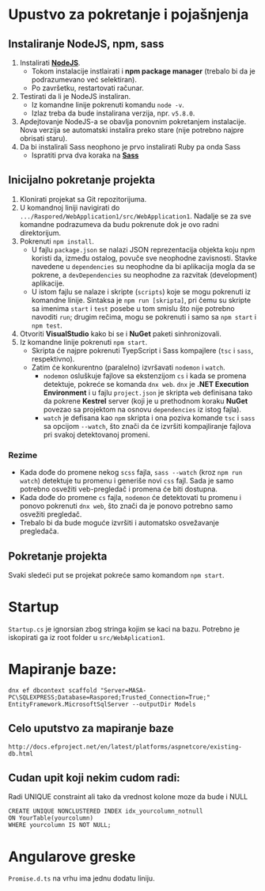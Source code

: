 # Upustvo za pokretanje i pojašnjenja

## Instaliranje NodeJS, npm, sass

1. Instalirati [**NodeJS**](https://nodejs.org/en/).
   - Tokom instalacije instlairati i **npm package manager** (trebalo bi da je podrazumevano već selektiran).
   - Po završetku, restartovati računar.
2. Testirati da li je NodeJS instaliran.
   - Iz komandne linije pokrenuti komandu `node -v`.
   - Izlaz treba da bude instalirana verzija, npr. `v5.8.0`.
3. Apdejtovanje NodeJS-a se obavlja ponovnim pokretanjem instalacije. Nova verzija se automatski instalira preko stare (nije potrebno najpre obrisati staru).
4. Da bi instalirali Sass neophono je prvo instalirati Ruby pa onda Sass
	- Ispratiti prva dva koraka na [**Sass**](http://www.impressivewebs.com/sass-on-windows/)

## Inicijalno pokretanje projekta

1. Klonirati projekat sa Git repozitorijuma.
2. U komandnoj liniji navigirati do `.../Raspored/WebApplication1/src/WebApplication1`. Nadalje se za sve komandne podrazumeva da budu pokrenute dok je ovo radni direktorijum.
3. Pokrenuti `npm install`.
    - U fajlu `package.json` se nalazi JSON reprezentacija objekta koju npm koristi da, između ostalog, povuče sve neophodne zavisnosti. Stavke navedene u `dependencies` su neophodne da bi aplikacija mogla da se pokrene, a `devDependencies` su neophodne za razvitak (development) aplikacije.
    - U istom fajlu se nalaze i skripte (`scripts`) koje se mogu pokrenuti iz komandne linije. Sintaksa je `npm run [skripta]`, pri čemu su skripte sa imenima `start` i `test` posebe u tom smislu što nije potrebno navoditi `run`; drugim rečima, mogu se pokrenuti i samo sa `npm start` i `npm test`.
4. Otvoriti **VisualStudio** kako bi se i **NuGet** paketi sinhronizovali.
5. Iz komandne linije pokrenuti `npm start`.
   - Skripta će najpre pokrenuti TyepScript i Sass kompajlere (`tsc` i `sass`, respektivno).
   - Zatim će konkurentno (paralelno) izvršavati `nodemon` i `watch`.
       - `nodemon` osluškuje fajlove sa ekstenzijom `cs` i kada se promena detektuje, pokreće se komanda `dnx web`. `dnx` je **.NET Execution Environment** i u fajlu `project.json` je skripta `web` definisana tako da pokrene **Kestrel** server (koji je u prethodnom koraku **NuGet** povezao sa projektom na osnovu `dependencies` iz istog fajla).
       - `watch` je defisana kao `npm` skripta i ona poziva komande `tsc` i `sass` sa opcijom `--watch`, što znači da će izvršiti kompajliranje fajlova pri svakoj detektovanoj promeni.

### Rezime

- Kada dođe do promene nekog `scss` fajla, `sass --watch` (kroz `npm run watch`) detektuje tu promenu i generiše novi `css` fajl. Sada je samo potrebno osvežiti veb-pregledač i promena će biti dostupna.
- Kada dođe do promene `cs` fajla, `nodemon` će detektovati tu promenu i ponovo pokrenuti `dnx web`, što znači da je ponovo potrebno samo osvežiti pregledač.
- Trebalo bi da bude moguće izvršiti i automatsko osvežavanje pregledača. 

## Pokretanje projekta
Svaki sledeći put se projekat pokreće samo komandom `npm start`.



# Startup

`Startup.cs` je ignorsian zbog stringa kojim se kaci na bazu. Potrebno je iskopirati ga iz root folder u `src/WebAplication1`.


# Mapiranje baze: 

    dnx ef dbcontext scaffold "Server=MASA-PC\SQLEXPRESS;Database=Raspored;Trusted_Connection=True;" EntityFramework.MicrosoftSqlServer --outputDir Models
	
## Celo uputstvo za mapiranje baze

	http://docs.efproject.net/en/latest/platforms/aspnetcore/existing-db.html
	
## Cudan upit koji nekim cudom radi: 
	
Radi UNIQUE constraint ali tako da vrednost kolone moze da bude i NULL
	
	CREATE UNIQUE NONCLUSTERED INDEX idx_yourcolumn_notnull
	ON YourTable(yourcolumn)
	WHERE yourcolumn IS NOT NULL;
	
# Angularove greske

`Promise.d.ts` na vrhu ima jednu dodatu liniju.
